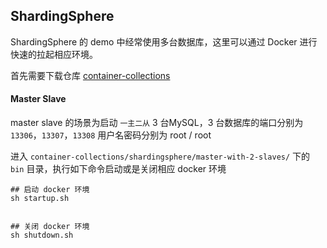 ## ShardingSphere

ShardingSphere 的 demo 中经常使用多台数据库，这里可以通过 Docker 进行快速的拉起相应环境。

首先需要下载仓库 [container-collections](https://github.com/taojintianxia/container-collections.git)

#### Master Slave

master slave 的场景为启动 `一主二从` 3 台MySQL，3 台数据库的端口分别为 `13306`，`13307`，`13308`
用户名密码分别为 root / root

进入 `container-collections/shardingsphere/master-with-2-slaves/` 下的 `bin` 目录，执行如下命令启动或是关闭相应 docker 环境

```shell script
## 启动 docker 环境
sh startup.sh


## 关闭 docker 环境
sh shutdown.sh
```